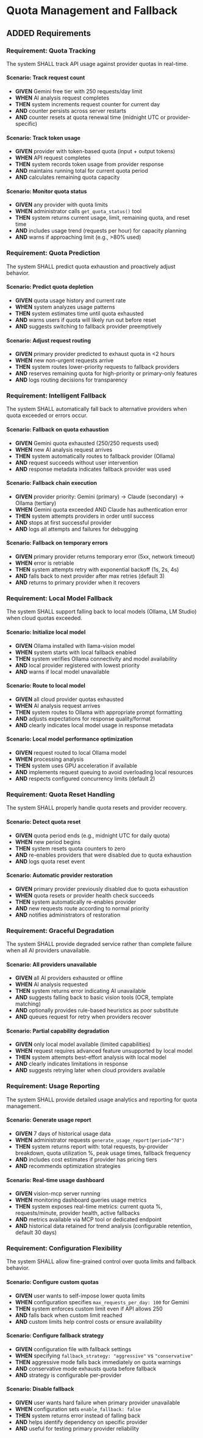 # Quota Management and Fallback

## ADDED Requirements

### Requirement: Quota Tracking
The system SHALL track API usage against provider quotas in real-time.

#### Scenario: Track request count
- **GIVEN** Gemini free tier with 250 requests/day limit
- **WHEN** AI analysis request completes
- **THEN** system increments request counter for current day
- **AND** counter persists across server restarts
- **AND** counter resets at quota renewal time (midnight UTC or provider-specific)

#### Scenario: Track token usage
- **GIVEN** provider with token-based quota (input + output tokens)
- **WHEN** API request completes
- **THEN** system records token usage from provider response
- **AND** maintains running total for current quota period
- **AND** calculates remaining quota capacity

#### Scenario: Monitor quota status
- **GIVEN** any provider with quota limits
- **WHEN** administrator calls `get_quota_status()` tool
- **THEN** system returns current usage, limit, remaining quota, and reset time
- **AND** includes usage trend (requests per hour) for capacity planning
- **AND** warns if approaching limit (e.g., >80% used)

### Requirement: Quota Prediction
The system SHALL predict quota exhaustion and proactively adjust behavior.

#### Scenario: Predict quota depletion
- **GIVEN** quota usage history and current rate
- **WHEN** system analyzes usage patterns
- **THEN** system estimates time until quota exhausted
- **AND** warns users if quota will likely run out before reset
- **AND** suggests switching to fallback provider preemptively

#### Scenario: Adjust request routing
- **GIVEN** primary provider predicted to exhaust quota in <2 hours
- **WHEN** new non-urgent requests arrive
- **THEN** system routes lower-priority requests to fallback providers
- **AND** reserves remaining quota for high-priority or primary-only features
- **AND** logs routing decisions for transparency

### Requirement: Intelligent Fallback
The system SHALL automatically fall back to alternative providers when quota exceeded or errors occur.

#### Scenario: Fallback on quota exhaustion
- **GIVEN** Gemini quota exhausted (250/250 requests used)
- **WHEN** new AI analysis request arrives
- **THEN** system automatically routes to fallback provider (Ollama)
- **AND** request succeeds without user intervention
- **AND** response metadata indicates fallback provider was used

#### Scenario: Fallback chain execution
- **GIVEN** provider priority: Gemini (primary) → Claude (secondary) → Ollama (tertiary)
- **WHEN** Gemini quota exceeded AND Claude has authentication error
- **THEN** system attempts providers in order until success
- **AND** stops at first successful provider
- **AND** logs all attempts and failures for debugging

#### Scenario: Fallback on temporary errors
- **GIVEN** primary provider returns temporary error (5xx, network timeout)
- **WHEN** error is retriable
- **THEN** system attempts retry with exponential backoff (1s, 2s, 4s)
- **AND** falls back to next provider after max retries (default 3)
- **AND** returns to primary provider when it recovers

### Requirement: Local Model Fallback
The system SHALL support falling back to local models (Ollama, LM Studio) when cloud quotas exceeded.

#### Scenario: Initialize local model
- **GIVEN** Ollama installed with llama-vision model
- **WHEN** system starts with local fallback enabled
- **THEN** system verifies Ollama connectivity and model availability
- **AND** local provider registered with lowest priority
- **AND** warns if local model unavailable

#### Scenario: Route to local model
- **GIVEN** all cloud provider quotas exhausted
- **WHEN** AI analysis request arrives
- **THEN** system routes to Ollama with appropriate prompt formatting
- **AND** adjusts expectations for response quality/format
- **AND** clearly indicates local model usage in response metadata

#### Scenario: Local model performance optimization
- **GIVEN** request routed to local Ollama model
- **WHEN** processing analysis
- **THEN** system uses GPU acceleration if available
- **AND** implements request queuing to avoid overloading local resources
- **AND** respects configured concurrency limits (default 2)

### Requirement: Quota Reset Handling
The system SHALL properly handle quota resets and provider recovery.

#### Scenario: Detect quota reset
- **GIVEN** quota period ends (e.g., midnight UTC for daily quota)
- **WHEN** new period begins
- **THEN** system resets quota counters to zero
- **AND** re-enables providers that were disabled due to quota exhaustion
- **AND** logs quota reset event

#### Scenario: Automatic provider restoration
- **GIVEN** primary provider previously disabled due to quota exhaustion
- **WHEN** quota resets or provider health check succeeds
- **THEN** system automatically re-enables provider
- **AND** new requests route according to normal priority
- **AND** notifies administrators of restoration

### Requirement: Graceful Degradation
The system SHALL provide degraded service rather than complete failure when all AI providers unavailable.

#### Scenario: All providers unavailable
- **GIVEN** all AI providers exhausted or offline
- **WHEN** AI analysis requested
- **THEN** system returns error indicating AI unavailable
- **AND** suggests falling back to basic vision tools (OCR, template matching)
- **AND** optionally provides rule-based heuristics as poor substitute
- **AND** queues request for retry when providers recover

#### Scenario: Partial capability degradation
- **GIVEN** only local model available (limited capabilities)
- **WHEN** request requires advanced feature unsupported by local model
- **THEN** system attempts best-effort analysis with local model
- **AND** clearly indicates limitations in response
- **AND** suggests retrying later when cloud providers available

### Requirement: Usage Reporting
The system SHALL provide detailed usage analytics and reporting for quota management.

#### Scenario: Generate usage report
- **GIVEN** 7 days of historical usage data
- **WHEN** administrator requests `generate_usage_report(period="7d")`
- **THEN** system returns report with: total requests, by-provider breakdown, quota utilization %, peak usage times, fallback frequency
- **AND** includes cost estimates if provider has pricing tiers
- **AND** recommends optimization strategies

#### Scenario: Real-time usage dashboard
- **GIVEN** vision-mcp server running
- **WHEN** monitoring dashboard queries usage metrics
- **THEN** system exposes real-time metrics: current quota %, requests/minute, provider health, active fallbacks
- **AND** metrics available via MCP tool or dedicated endpoint
- **AND** historical data retained for trend analysis (configurable retention, default 30 days)

### Requirement: Configuration Flexibility
The system SHALL allow fine-grained control over quota limits and fallback behavior.

#### Scenario: Configure custom quotas
- **GIVEN** user wants to self-impose lower quota limits
- **WHEN** configuration specifies `max_requests_per_day: 100` for Gemini
- **THEN** system enforces custom limit even if API allows 250
- **AND** falls back when custom limit reached
- **AND** custom limits help control costs or ensure availability

#### Scenario: Configure fallback strategy
- **GIVEN** configuration file with fallback settings
- **WHEN** specifying `fallback_strategy: "aggressive"` vs `"conservative"`
- **THEN** aggressive mode falls back immediately on quota warnings
- **AND** conservative mode exhausts quota before fallback
- **AND** strategy is configurable per-provider

#### Scenario: Disable fallback
- **GIVEN** user wants hard failure when primary provider unavailable
- **WHEN** configuration sets `enable_fallback: false`
- **THEN** system returns error instead of falling back
- **AND** helps identify dependency on specific provider
- **AND** useful for testing primary provider reliability
